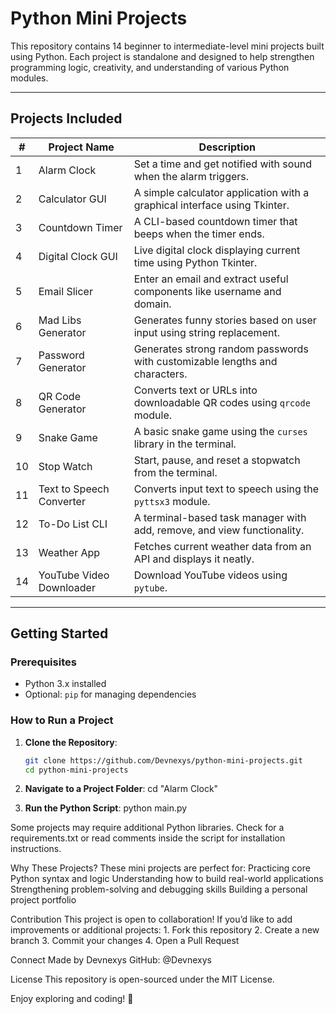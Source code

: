 # Python Mini Projects

This repository contains 14 beginner to intermediate-level mini projects built using Python. Each project is standalone and designed to help strengthen programming logic, creativity, and understanding of various Python modules.

---

## Projects Included

| #   | Project Name                   | Description                                                                 |
|-----|--------------------------------|-----------------------------------------------------------------------------|
| 1   | Alarm Clock                   | Set a time and get notified with sound when the alarm triggers.             |
| 2   | Calculator GUI                | A simple calculator application with a graphical interface using Tkinter.   |
| 3   | Countdown Timer               | A CLI-based countdown timer that beeps when the timer ends.                 |
| 4   | Digital Clock GUI             | Live digital clock displaying current time using Python Tkinter.            |
| 5   | Email Slicer                  | Enter an email and extract useful components like username and domain.      |
| 6   | Mad Libs Generator            | Generates funny stories based on user input using string replacement.       |
| 7   | Password Generator            | Generates strong random passwords with customizable lengths and characters. |
| 8   | QR Code Generator             | Converts text or URLs into downloadable QR codes using `qrcode` module.     |
| 9   | Snake Game                    | A basic snake game using the `curses` library in the terminal.              |
| 10  | Stop Watch                    | Start, pause, and reset a stopwatch from the terminal.                      |
| 11  | Text to Speech Converter      | Converts input text to speech using the `pyttsx3` module.                   |
| 12  | To-Do List CLI                | A terminal-based task manager with add, remove, and view functionality.     |
| 13  | Weather App                   | Fetches current weather data from an API and displays it neatly.            |
| 14  | YouTube Video Downloader      | Download YouTube videos using `pytube`.                                     |

---

## Getting Started

### Prerequisites

- Python 3.x installed
- Optional: `pip` for managing dependencies

### How to Run a Project

1. **Clone the Repository**:
   ```bash
   git clone https://github.com/Devnexys/python-mini-projects.git
   cd python-mini-projects

2. **Navigate to a Project Folder**:
    cd "Alarm Clock"

3. **Run the Python Script**:
    python main.py

Some projects may require additional Python libraries. Check for a requirements.txt or read comments inside the script for installation instructions.

Why These Projects?
These mini projects are perfect for:
    Practicing core Python syntax and logic
    Understanding how to build real-world applications
    Strengthening problem-solving and debugging skills
    Building a personal project portfolio

Contribution
This project is open to collaboration! If you’d like to add improvements or additional projects:
    1. Fork this repository
    2. Create a new branch
    3. Commit your changes
    4. Open a Pull Request

Connect
Made by Devnexys
GitHub: @Devnexys

License
This repository is open-sourced under the MIT License.

Enjoy exploring and coding! 🚀